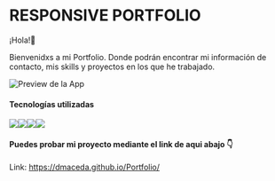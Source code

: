 
# RESPONSIVE PORTFOLIO

¡Hola!👋 


Bienvenidxs a mi Portfolio.
Donde podrán encontrar mi información de contacto, mis skills y proyectos en los que he trabajado.

![Preview de la App ](https://github.com/dmaceda/Portfolio/blob/master/port.png)

#### Tecnologías utilizadas


<img src="https://img.shields.io/badge/-JavaScript-eed718?style=flat&logo=javascript&logoColor=ffffff"><img src = "https://img.shields.io/badge/-HTML5-E34F26?style=flat&logo=html5&logoColor=white"><img src = "https://img.shields.io/badge/-CSS3-1572B6?style=flat&logo=css3&logoColor=white"><img src="https://img.shields.io/badge/-React-000000?style=flat&logo=react&logoColor=00c8ff">


#### Puedes probar mi proyecto mediante el link de aqui abajo 👇

Link: https://dmaceda.github.io/Portfolio/ 
